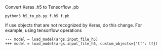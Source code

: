 Convert Keras .h5 to Tensorflow .pb

```
python3 h5_to_pb.py f.h5 f.pb
```

If use objects that are not recognized by Keras, do this change. For example, using tensorflow operations

  ```
  --- model = load_model(args.input_file_h5)
  +++ model = load_model(args.input_file_h5, custom_objects={'tf': tf})
  ```
